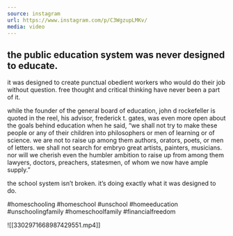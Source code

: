 ```yaml
---
source: instagram
url: https://www.instagram.com/p/C3WgzupLMKv/
media: video
---
```


## the public education system was never designed to educate. 

it was designed to create punctual obedient workers who would do their job without question. free thought and critical thinking have never been a part of it. 

while the founder of the general board of education, john d rockefeller is quoted in the reel, his advisor, frederick t. gates, was even more open about the goals behind education when he said, “we shall not try to make these people or any of their children into philosophers or men of learning or of science. we are not to raise up among them authors, orators, poets, or men of letters. we shall not search for embryo great artists, painters, musicians. nor will we cherish even the humbler ambition to raise up from among them lawyers, doctors, preachers, statesmen, of whom we now have ample supply.”

the school system isn’t broken. it’s doing exactly what it was designed to do.

#homeschooling #homeschool #unschool #homeeducation #unschoolingfamily #homeschoolfamily #financialfreedom

![[3302971668987429551.mp4]]

